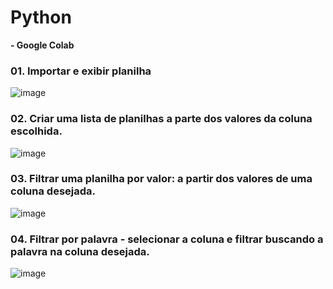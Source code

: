 # Python
**- Google Colab**
### 01. Importar e exibir planilha
![image](https://user-images.githubusercontent.com/104110095/166702016-490a0cc4-1114-404c-b6c1-3c64947f3384.png)

### 02. Criar uma lista de planilhas a parte dos valores da coluna escolhida.
![image](https://user-images.githubusercontent.com/104110095/166703040-fbe66543-554a-42d8-93be-53e57308f1fd.png)

### 03. Filtrar uma planilha por valor: a partir dos valores de uma coluna desejada.
![image](https://user-images.githubusercontent.com/104110095/166703451-cfcce6f4-e026-40a2-be44-916a58d3f10a.png)

### 04. Filtrar por palavra - selecionar a coluna e filtrar buscando a palavra na coluna desejada.
![image](https://user-images.githubusercontent.com/104110095/166706799-a153c9fc-939a-4b90-bcfb-78aeea8506b5.png)



